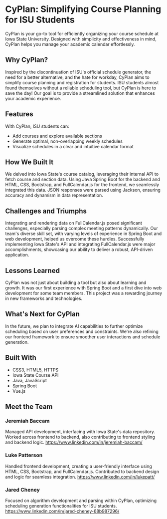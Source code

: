 # CyPlan: Simplifying Course Planning for ISU Students

CyPlan is your go-to tool for efficiently organizing your course schedule at Iowa State University. Designed with simplicity and effectiveness in mind, CyPlan helps you manage your academic calendar effortlessly.

## Why CyPlan?

Inspired by the discontinuation of ISU's official schedule generator, the need for a better alternative, and the hate for workday, CyPlan aims to simplify course planning and registration for students. ISU students almost found themselves without a reliable scheduling tool, but CyPlan is here to save the day! Our goal is to provide a streamlined solution that enhances your academic experience.

## Features

With CyPlan, ISU students can:

- Add courses and explore available sections
- Generate optimal, non-overlapping weekly schedules
- Visualize schedules in a clear and intuitive calendar format

## How We Built It

We delved into Iowa State's course catalog, leveraging their internal API to fetch course and section data. Using Java Spring Boot for the backend and HTML, CSS, Bootstrap, and FullCalendar.js for the frontend, we seamlessly integrated this data. JSON responses were parsed using Jackson, ensuring accuracy and dynamism in data representation.

## Challenges and Triumphs

Integrating and rendering data on FullCalendar.js posed significant challenges, especially parsing complex meeting patterns dynamically. Our team's diverse skill set, with varying levels of experience in Spring Boot and web development, helped us overcome these hurdles. Successfully implementing Iowa State's API and integrating FullCalendar.js were major accomplishments, showcasing our ability to deliver a robust, API-driven application.

## Lessons Learned

CyPlan was not just about building a tool but also about learning and growth. It was our first experience with Spring Boot and a first dive into web development for some team members. This project was a rewarding journey in new frameworks and technologies.

## What's Next for CyPlan

In the future, we plan to integrate AI capabilities to further optimize scheduling based on user preferences and constraints. We're also refining our frontend framework to ensure smoother user interactions and schedule generation.

## Built With

- CSS3, HTML5, HTTPS
- Iowa State Course API
- Java, JavaScript
- Spring Boot
- Vue.js 

## Meet the Team

### Jeremiah Baccam
Managed API development, interfacing with Iowa State's data repository. Worked across frontend to backend, also contributing to frontend styling and backend logic.
https://www.linkedin.com/in/jeremiah-baccam/

### Luke Patterson
Handled frontend development, creating a user-friendly interface using HTML, CSS, Bootstrap, and FullCalendar.js. Contributed to backend design and logic for seamless integration.
https://www.linkedin.com/in/lukepatt/

### Jared Cheney
Focused on algorithm development and parsing within CyPlan, optimizing scheduling generation functionalities for ISU students.
https://www.linkedin.com/in/jared-cheney-68b987296/
